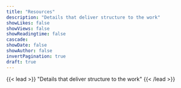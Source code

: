 ```yaml
---
title: "Resources"
description: "Details that deliver structure to the work"
showLikes: false
showViews: false
showReadingtime: false
cascade:
showDate: false
showAuthor: false
invertPagination: true
draft: true
---
```


{{< lead >}}
"Details that deliver structure to the work"
{{< /lead >}}
